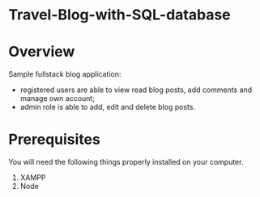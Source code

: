 # Travel-Blog-with-SQL-database

# Overview
Sample fullstack blog application: 

- registered users are able to view read blog posts, add comments and manage own account; 
- admin role is able to add, edit and delete blog posts.

# Prerequisites
You will need the following things properly installed on your computer.

1. XAMPP
2. Node
